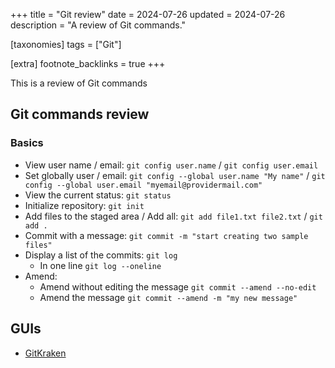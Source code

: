 +++
title = "Git review"
date = 2024-07-26
updated = 2024-07-26
description = "A review of Git commands."

[taxonomies]
tags = ["Git"]

[extra]
footnote_backlinks = true
+++

This is a review of Git commands

## Git commands review

### Basics

- View user name / email: `git config user.name` / `git config user.email`
- Set globally user / email: `git config --global user.name "My name"` / `git config --global user.email "myemail@providermail.com"`
- View the current status: `git status`
- Initialize repository: `git init`
- Add files to the staged area / Add all: `git add file1.txt file2.txt` / `git add .`
- Commit with a message: `git commit -m "start creating two sample files"`
- Display a list of the commits: `git log`
  - In one line `git log --oneline`
- Amend:
  - Amend without editing the message `git commit --amend --no-edit`
  - Amend the message `git commit --amend -m "my new message"`

## GUIs

- [GitKraken](https://www.gitkraken.com/)
